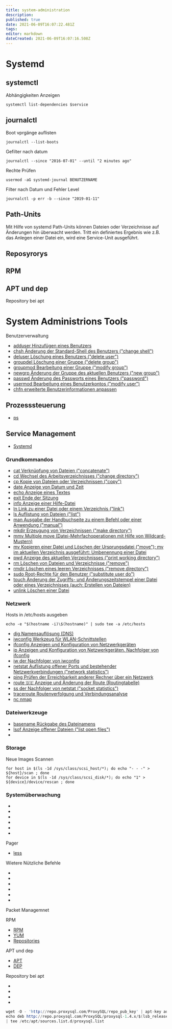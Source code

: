 ```yaml
---
title: system-administration
description: 
published: true
date: 2021-06-09T16:07:22.481Z
tags: 
editor: markdown
dateCreated: 2021-06-09T16:07:16.508Z
---
```


# Systemd

## systemctl

Abhängigkeiten Anzeigen

`systemctl list-dependencies $service`

## journalctl

Boot vprgänge auflisten

`journalctl --list-boots`

Gefilter nach datum

`journalctl --since "2016-07-01" --until "2 minutes ago"`

Rechte Prüfen

`usermod -aG systemd-journal BENUTZERNAME`

Filter nach Datum und Fehler Level

`journalctl -p err -b --since "2019-01-11"`

## Path-Units

Mit Hilfe von systemd Path-Units können Dateien oder Verzeichnisse auf Änderungen hin überwacht werden. Tritt ein definiertes Ergebnis wie z.B. das Anlegen einer Datei ein, wird eine Service-Unit ausgeführt.

## Reposyrorys

## RPM

## APT und dep

Repository bei apt

# System Administrions Tools

Benutzerverwaltung

* [adduser  Hinzufügen eines Benutzers](../systemadministration/adduser)
* [chsh Änderung der Standard-Shell des Benutzers ("change shell")](../chsh)
* [deluser Löschung eines Benutzers ("delete user")](../deluser)
* [groupdel Löschung einer Gruppe ("delete group")](../groupdel)
* [groupmod Bearbeitung einer Gruppe ("modify group")](../groupmod)
* [newgrp Änderung der Gruppe des aktuellen Benutzers ("new group")](../newgrp)
* [passwd Änderung des Passworts eines Benutzers ("password")](../passwd)
* [usermod Bearbeitung eines Benutzerkontos ("modify user")](../)
* [chfn erweiterte Benutzerinformationen anpassen](../chfn)

## Prozesssteuerung

* [ps](../ps)

## Service Management

* [Systemd](../systemd)

### Grundkommandos

* [cat Verknüpfung von Dateien ("concatenate")](../cat)
* [cd Wechsel des Arbeitsverzeichnisses ("change directory")](./cd)
* [cp Kopie von Dateien oder Verzeichnissen ("copy")](../cp)
* [date Anzeige von Datum und Zeit](../date)
* [echo Anzeige eines Textes](../echo)
* [exit Ende der Sitzung](../exit)
* [info Anzeige einer Hilfe-Datei](../info)
* [ln Link zu einer Datei oder einem Verzeichnis ("link")](../link)
* [ls Auflistung von Dateien ("list")](../ls)
* [man Ausgabe der Handbuchseite zu einem Befehl oder einer Anwendung ("manual")](../man)
* [mkdir Erzeugung von Verzeichnissen ("make directory")](..(mkdir))
* [mmv Multiple move (Datei-Mehrfachoperationen mit Hilfe von Wildcard-Mustern)](../mmv)
* [mv Kopieren einer Datei und Löschen der Ursprungsdatei ("move"); mv im aktuellen Verzeichnis ausgeführt: Umbenennung einer Datei](../mv)
* [pwd Anzeige des aktuellen Verzeichnisses ("print working directory")](../pwd)
* [rm Löschen von Dateien und Verzeichnisse ("remove")](../rm)
* [rmdir Löschen eines leeren Verzeichnisses ("remove directory")](../rmdir)
* [sudo Root-Rechte für den Benutzer ("substitute user do")](../sudo)
* [touch Änderung der Zugriffs- und Änderungszeitstempel einer Datei oder eines Verzeichnisses (auch: Erstellen von Dateien)](../touch)
* [unlink Löschen einer Datei](../unlink)

### Netzwerk

Hosts in /etc/hosts ausgeben

`echo -e "$(hostname -i)\$(hostname)" | sudo tee -a /etc/hosts`

* [dig Namensauflösung (DNS)](../dig)
* [iwconfig Werkzeug für WLAN-Schnittstellen](../iwconfig)
* [ifconfig Anzeigen und Konfiguration von Netzwerkgeräten](../ifconfig)
* [ip Anzeigen und Konfiguration von Netzwerkgeräten. Nachfolger von ifconfig](../ip)
* [iw der Nachfolger von iwconfig](../iw)
* [netstat Auflistung offener Ports und bestehender Netzwerkverbindungen ("network statistics")](../netstat)
* [ping Prüfen der Erreichbarkeit anderer Rechner über ein Netzwerk](../ping)
* [route 🇩🇪 Anzeige und Änderung der Route (Routingtabelle)](../route)
* [ss der Nachfolger von netstat ("socket statistics")](../ss)
* [traceroute Routenverfolgung und Verbindungsanalyse](../traceroute)
* [nc nmap ](../nmap)

### Dateiwerkzeuge

* [basename Rückgabe des Dateinamens](../basename)
* [lsof Anzeige offener Dateien ("list open files")](../lsof)
* [](../)

### Storage

Neue Images Scannen

```
for host in $(ls -1d /sys/class/scsi_host/*); do echo "- - -" > ${host}/scan ; done
for device in $(ls -1d /sys/class/scsi_disk/*); do echo "1" > ${device}/device/rescan ; done
```

### Systemüberwachung

* [](../)
* [](../)
* [](../)
* [](../)
* [](../)
* [](../)

Pager

* [less](../system-administration-pager-less)

Wietere Nützliche Befehle

* [](../system-administration-pager)
* [](../system-administration-pager)
* [](../system-administration-pager)
* [](../system-administration-pager)
* [](../system-administration-pager)
* [](../system-administration-pager)

Packet Managemnet

RPM

* [RPM](../rpm)
* [YUM](../yum)
* [Repositories](../repositories)

APT und dep

* [APT](../apt)
* [DEP](../dep)

Repository bei apt

* [](../)
* [](../)
* [](../)
* [](../)

```s
wget -O - 'http://repo.proxysql.com/ProxySQL/repo_pub_key' | apt-key add -
echo deb http://repo.proxysql.com/ProxySQL/proxysql-1.4.x/$(lsb_release -sc)/ ./ \
| tee /etc/apt/sources.list.d/proxysql.list
```

